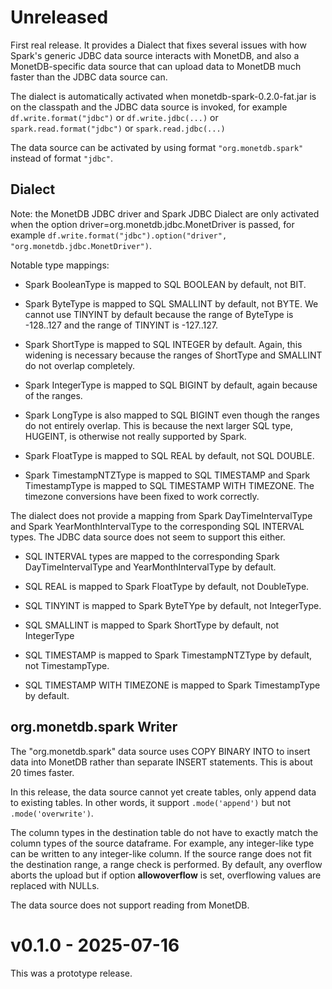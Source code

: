 # Unreleased

First real release. It provides a Dialect that fixes several issues with
how Spark's generic JDBC data source interacts with MonetDB, and also a
MonetDB-specific data source that can upload data to MonetDB much faster
than the JDBC data source can.

The dialect is automatically activated when monetdb-spark-0.2.0-fat.jar
is on the classpath and the JDBC data source is invoked, for example
`df.write.format("jdbc")` or `df.write.jdbc(...)` or
`spark.read.format("jdbc")` or `spark.read.jdbc(...)`

The data source can be activated by using format `"org.monetdb.spark"`
instead of format `"jdbc"`.

## Dialect

Note: the MonetDB JDBC driver and Spark JDBC Dialect are only
activated when the option driver=org.monetdb.jdbc.MonetDriver
is passed, for example
`df.write.format("jdbc").option("driver", "org.monetdb.jdbc.MonetDriver")`.

Notable type mappings:

- Spark BooleanType is mapped to SQL BOOLEAN by default, not BIT.

- Spark ByteType is mapped to SQL SMALLINT by default, not BYTE. We
  cannot use TINYINT by default because the range of ByteType is
  -128..127 and the range of TINYINT is -127..127.

- Spark ShortType is mapped to SQL INTEGER by default. Again, this
  widening is necessary because the ranges of ShortType and SMALLINT
  do not overlap completely.

- Spark IntegerType is mapped to SQL BIGINT by default, again because of the
  ranges.

- Spark LongType is also mapped to SQL BIGINT even though the ranges do not
  entirely overlap. This is because the next larger SQL type, HUGEINT,
  is otherwise not really supported by Spark.

- Spark FloatType is mapped to SQL REAL by default, not SQL DOUBLE.

- Spark TimestampNTZType is mapped to SQL TIMESTAMP and
  Spark TimestampType is mapped to SQL TIMESTAMP WITH TIMEZONE.
  The timezone conversions have been fixed to work correctly.

The dialect does not provide a mapping from Spark DayTimeIntervalType
and Spark YearMonthIntervalType to the corresponding SQL INTERVAL types.
The JDBC data source does not seem to support this either.

- SQL INTERVAL types are mapped to the corresponding
  Spark DayTimeIntervalType and YearMonthIntervalType by default.

- SQL REAL is mapped to Spark FloatType by default, not DoubleType.

- SQL TINYINT is mapped to Spark ByteTYpe by default, not IntegerType.

- SQL SMALLINT is mapped to Spark ShortType by default, not IntegerType

- SQL TIMESTAMP is mapped to Spark TimestampNTZType by default, not TimestampType.

- SQL TIMESTAMP WITH TIMEZONE is mapped to Spark TimestampType by default.

## org.monetdb.spark Writer

The "org.monetdb.spark" data source uses COPY BINARY INTO to insert data
into MonetDB rather than separate INSERT statements. This is about 20
times faster.

In this release, the data source cannot yet create tables, only append
data to existing tables. In other words, it support `.mode('append')`
but not `.mode('overwrite')`.

The column types in the destination table do not have to exactly match
the column types of the source dataframe. For example, any integer-like
type can be written to any integer-like column. If the source range
does not fit the destination range, a range check is performed.
By default, any overflow aborts the upload but if option
**allowoverflow** is set, overflowing values are replaced with NULLs.

The data source does not support reading from MonetDB.


# v0.1.0 - 2025-07-16

This was a prototype release.
